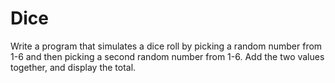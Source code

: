 # Dice
Write a program that simulates a dice roll by picking a random number from 1-6 and then picking a second random number from 1-6. Add the two values together, and display the total.
